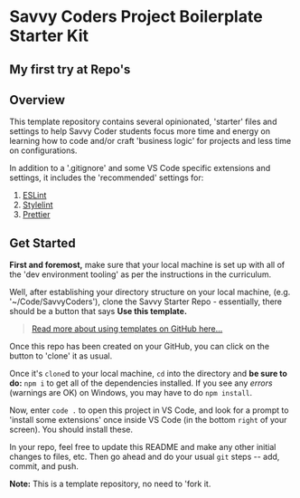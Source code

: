 # Savvy Coders Project Boilerplate Starter Kit
## My first try at Repo's
## Overview

This template repository contains several opinionated, 'starter' files and settings to help Savvy Coder students focus more time and energy on learning how to code and/or craft 'business logic' for projects and less time on configurations.

In addition to a '.gitignore' and some VS Code specific extensions and settings, it includes the 'recommended' settings for:

1. [ESLint](eslint.org)
2. [Stylelint](stylelint.io)
3. [Prettier](prettier.io)

## Get Started

**First and foremost,** make sure that your local machine is set up with all of the 'dev environment tooling' as per the instructions in the curriculum.

Well, after establishing your directory structure on your local machine, (e.g. '~/Code/SavvyCoders'), clone the Savvy Starter Repo - essentially, there should be a button that says **Use this template.**

> [Read more about using templates on GitHub here...](https://help.github.com/en/github/creating-cloning-and-archiving-repositories/creating-a-repository-from-a-template)

Once this repo has been created on your GitHub, you can click on the button to 'clone' it as usual.

Once it's `clone`d to your local machine, `cd` into the directory and **be sure to do:** `npm i` to get all of the dependencies installed. If you see any _errors_ (warnings are OK) on Windows, you may have to do `npm install`.

Now, enter `code .` to open this project in VS Code, and look for a prompt to 'install some extensions' once inside VS Code (in the bottom `right` of your screen). You should install these.

In your repo, feel free to update this README and make any other initial changes to files, etc. Then go ahead and do your usual `git` steps -- add, commit, and push.

**Note:** This is a template repository, no need to 'fork it.

